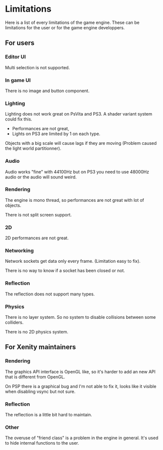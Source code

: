 # Limitations

Here is a list of every limitations of the game engine. These can be limitations for the user or for the game engine developpers.

## For users

### Editor UI

Multi selection is not supported.

### In game UI

There is no image and button component.

### Lighting

Lighting does not work great on PsVita and PS3. A shader variant system could fix this.
 - Performances are not great,
 - Lights on PS3 are limited by 1 on each type.

Objects with a big scale will cause lags if they are moving (Problem caused the light world partitionner).

### Audio

Audio works "fine" with 44100Hz but on PS3 you need to use 48000Hz audio or the audio will sound weird.

### Rendering

The engine is mono thread, so performances are not great with lot of objects.

There is not split screen support.

### 2D

2D performances are not great.

### Networking

Network sockets get data only every frame. (Limitation easy to fix).

There is no way to know if a socket has been closed or not.

### Reflection

The reflection does not support many types.

### Physics

There is no layer system. So no system to disable collisions between some colliders.

There is no 2D physics system.

## For Xenity maintainers

### Rendering

The graphics API interface is OpenGL like, so it's harder to add an new API that is different from OpenGL.

On PSP there is a graphical bug and I'm not able to fix it, looks like it visible when disabling vsync but not sure.

### Reflection

The reflection is a little bit hard to maintain.

### Other

The overuse of "friend class" is a problem in the engine in general. It's used to hide internal functions to the user.